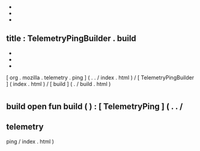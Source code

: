 -
-
-
title
:
TelemetryPingBuilder
.
build
-
-
-
-
[
org
.
mozilla
.
telemetry
.
ping
]
(
.
.
/
index
.
html
)
/
[
TelemetryPingBuilder
]
(
index
.
html
)
/
[
build
]
(
.
/
build
.
html
)
#
build
open
fun
build
(
)
:
[
TelemetryPing
]
(
.
.
/
-
telemetry
-
ping
/
index
.
html
)
